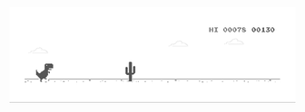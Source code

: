 ![image](https://raw.githubusercontent.com/mohamedebrahim96/mohamedebrahim96/master/images/dino.gif)
